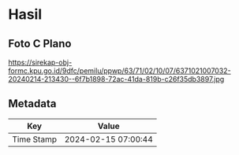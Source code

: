 # Hasil

## Foto C Plano

https://sirekap-obj-formc.kpu.go.id/9dfc/pemilu/ppwp/63/71/02/10/07/6371021007032-20240214-213430--6f7b1898-72ac-41da-819b-c26f35db3897.jpg


## Metadata

| Key        | Value               |
| ---------- | ------------------- |
| Time Stamp | 2024-02-15 07:00:44 |



